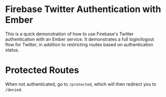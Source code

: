# Firebase Twitter Authentication with Ember

This is a quick demonstration of how to use Firebase's Twitter authentication with an Ember service. It demonstrates a full login/logout flow for Twitter, in addition to restricting routes based on authentication status.

# Protected Routes
When not authenticated, go to `/protected`, which will then redirect you to `/denied`.
